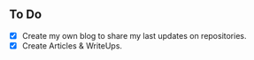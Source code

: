 ## To Do

- [X] Create my own blog to share my last updates on repositories.
- [X] Create Articles & WriteUps.
